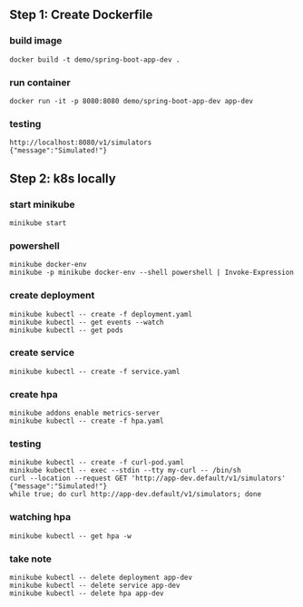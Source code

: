 ## Step 1: Create Dockerfile
### build image
```
docker build -t demo/spring-boot-app-dev .
```
### run container
```
docker run -it -p 8080:8080 demo/spring-boot-app-dev app-dev
```

### testing
```
http://localhost:8080/v1/simulators
{"message":"Simulated!"}
```

## Step 2: k8s locally
### start minikube
```
minikube start
```

### powershell
```
minikube docker-env
minikube -p minikube docker-env --shell powershell | Invoke-Expression
```

### create deployment
```
minikube kubectl -- create -f deployment.yaml
minikube kubectl -- get events --watch
minikube kubectl -- get pods
```

### create service
```
minikube kubectl -- create -f service.yaml
```

### create hpa
```
minikube addons enable metrics-server
minikube kubectl -- create -f hpa.yaml
```

### testing
```
minikube kubectl -- create -f curl-pod.yaml
minikube kubectl -- exec --stdin --tty my-curl -- /bin/sh
curl --location --request GET 'http://app-dev.default/v1/simulators'
{"message":"Simulated!"}
while true; do curl http://app-dev.default/v1/simulators; done
```

### watching hpa
```
minikube kubectl -- get hpa -w
```

### take note
```
minikube kubectl -- delete deployment app-dev
minikube kubectl -- delete service app-dev
minikube kubectl -- delete hpa app-dev
```